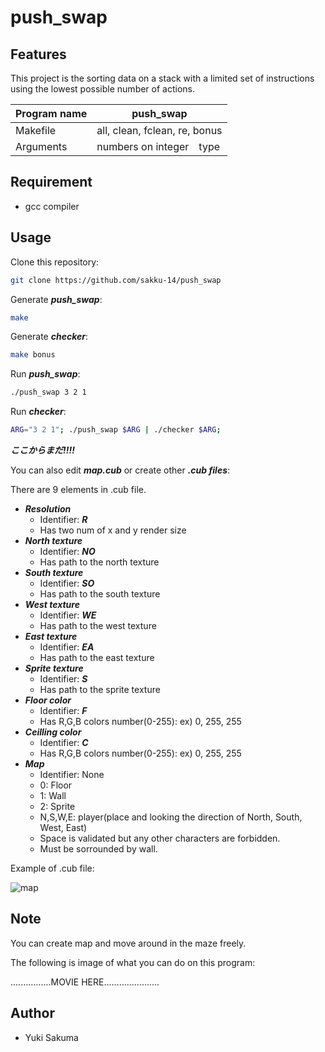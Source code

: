 # push_swap

## Features
This project is the sorting data on a stack with a limited set of instructions using the lowest possible number of actions.

| Program name | push_swap |
| ---- | ---- |
| Makefile | all, clean, fclean, re, bonus |
| Arguments | numbers on integer　type |

## Requirement
- gcc compiler

## Usage
Clone this repository:
```bash
git clone https://github.com/sakku-14/push_swap
```

Generate ***push_swap***:
```bash
make
```

Generate ***checker***:
```bash
make bonus
```

Run ***push_swap***:
```bash
./push_swap 3 2 1
```

Run ***checker***:
```bash
ARG="3 2 1"; ./push_swap $ARG | ./checker $ARG;
```

***ここからまだ!!!!***

You can also edit ***map.cub*** or create other ***.cub files***:

There are 9 elements in .cub file.
- ***Resolution***
  - Identifier: ***R***
  - Has two num of x and y render size
- ***North texture***
  - Identifier: ***NO***
  - Has path to the north texture
- ***South texture***
  - Identifier: ***SO***
  - Has path to the south texture
- ***West texture***
  - Identifier: ***WE***
  - Has path to the west texture
- ***East texture***
  - Identifier: ***EA***
  - Has path to the east texture
- ***Sprite texture***
  - Identifier: ***S***
  - Has path to the sprite texture
- ***Floor color***
  - Identifier: ***F***
  - Has R,G,B colors number(0-255): ex) 0, 255, 255 
- ***Ceilling color***
  - Identifier: ***C***
  - Has R,G,B colors number(0-255): ex) 0, 255, 255
- ***Map***
  - Identifier: None
  - 0: Floor
  - 1: Wall
  - 2: Sprite
  - N,S,W,E: player(place and looking the direction of North, South, West, East)
  - Space is validated but any other characters are forbidden.
  - Must be sorrounded by wall.

Example of .cub file:

![map](https://github.com/sakku-14/image_repo/blob/master/cub3d/map_img.png)

## Note

You can create map and move around in the maze freely.

The following is image of what you can do on this program:

................MOVIE HERE......................


## Author
- Yuki Sakuma
